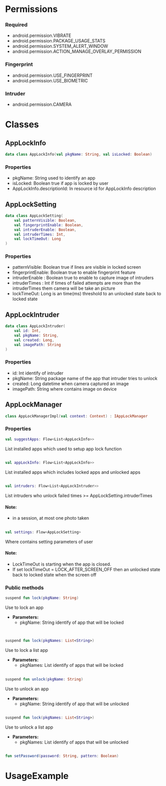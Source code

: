 # Permissions

### Required

- android.permission.VIBRATE
- android.permission.PACKAGE_USAGE_STATS
- android.permission.SYSTEM_ALERT_WINDOW
- android.permission.ACTION_MANAGE_OVERLAY_PERMISSION

### Fingerprint

- android.permission.USE_FINGERPRINT
- android.permission.USE_BIOMETRIC

### Intruder

- android.permission.CAMERA

# Classes

## AppLockInfo

```kotlin
data class AppLockInfo(val pkgName: String, val isLocked: Boolean)
```

### Properties

- pkgName: String used to identify an app
- isLocked: Boolean true if app is locked by user
- AppLockInfo.descriptionId: In resource id for AppLockInfo description

## AppLockSetting

```kotlin
data class AppLockSetting(
    val patternVisible: Boolean,
    val fingerprintEnable: Boolean,
    val intruderEnable: Boolean,
    val intruderTimes: Int,
    val lockTimeOut: Long
)
```

### Properties

- patternVisible: Boolean true if lines are visible in locked screen
- fingerprintEnable: Boolean true to enable fingerprint feature
- intruderEnable : Boolean true to enable to capture image of intruders
- intruderTimes : Int if times of failed attempts are more than the intruderTimes them camera will
  be take an picture
- lockTimeOut: Long is an time(ms) threshold to an unlocked state back to locked state

## AppLockIntruder

```kotlin
data class AppLockIntruder(
    val id: Int,
    val pkgName: String,
    val created: Long,
    val imagePath: String
)
```

### Properties

- id: Int identify of intruder
- pkgName: String package name of the app that intruder tries to unlock
- created: Long datetime when camera captured an image
- imagePath: String where contains image on device

## AppLockManager

```kotlin
class AppLockManagerImpl(val context: Context) : IAppLockManager
```

### Properties

```kotlin
val suggestApps: Flow<List<AppLockInfo>>
```

List installed apps which used to setup app lock function

##

```kotlin
val appLockInfo: Flow<List<AppLockInfo>>
```

List installed apps which includes locked apps and unlocked apps

##

```kotlin
val intruders: Flow<List<AppLockIntruder>>
```

List intruders who unlock failed times >= AppLockSetting.intruderTimes

#### Note:

- in a session, at most one photo taken

##

```kotlin
val settings: Flow<AppLockSetting>
```

Where contains setting parameters of user

#### Note:

- LockTimeOut is starting when the app is closed.
- If set lockTimeOut = LOCK_AFTER_SCREEN_OFF then an unlocked state back to locked state when the
  screen off

### Public methods

```kotlin
suspend fun lock(pkgName: String)
```

Use to lock an app

- **Parameters:**
    - pkgName: String identify of app that will be locked

##

```kotlin

suspend fun lock(pkgNames: List<String>)

```

Use to lock a list app

- **Parameters:**
    - pkgNames: List<String> identify of apps that will be locked

##

```kotlin
suspend fun unlock(pkgName: String)
```

Use to unlock an app

- **Parameters:**
    - pkgName: String identify of app that will be unlocked

##

```kotlin
suspend fun lock(pkgNames: List<String>)
```

Use to unlock a list app

- **Parameters:**
    - pkgNames: List<String> identify of apps that will be unlocked

##

```kotlin
fun setPassword(password: String, pattern: Boolean)
```

# UsageExample
